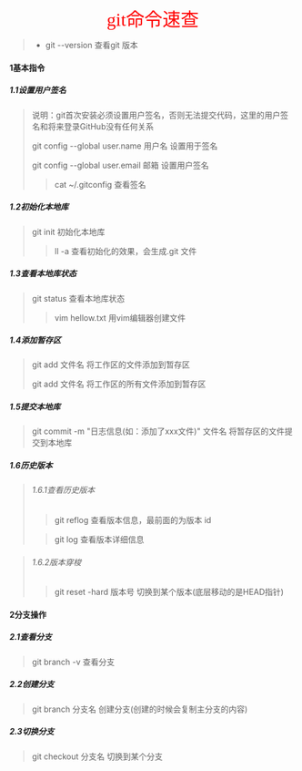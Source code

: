<center> <font face="黑体" size=6 color=red>git命令速查</font></center>

> * git --version   查看git 版本

#### 1基本指令

##### 1.1设置用户签名

> 说明：git首次安装必须设置用户签名，否则无法提交代码，这里的用户签名和将来登录GitHub没有任何关系
>
> git config --global user.name 用户名       设置用于签名
>
> git config --global user.email 邮箱            设置用户签名
>
> >  cat ~/.gitconfig                                        查看签名

##### 1.2初始化本地库

> git init                                                             初始化本地库
>
> > ll -a                                                              查看初始化的效果，会生成.git 文件

##### 1.3查看本地库状态

> git status														查看本地库状态
>
> > vim hellow.txt										   用vim编辑器创建文件

##### 1.4添加暂存区

> git add 文件名											  将工作区的文件添加到暂存区
>
> git add 文件名                                              将工作区的所有文件添加到暂存区

##### 1.5提交本地库

> git commit -m "日志信息(如：添加了xxx文件)" 文件名										将暂存区的文件提交到本地库

##### 1.6历史版本

>###### 1.6.1查看历史版本
>
>> git reflog                                      查看版本信息，最前面的为版本 id
>
>> git log                                           查看版本详细信息

> ###### 1.6.2版本穿梭
>
> > git reset -hard 版本号                   切换到某个版本(底层移动的是HEAD指针)
> >

#### 2分支操作

##### 2.1查看分支

> git branch -v                                          查看分支

##### 2.2创建分支

> git branch 分支名                                  创建分支(创建的时候会复制主分支的内容)

##### 2.3切换分支

> git checkout 分支名                                切换到某个分支
